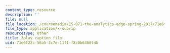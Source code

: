 ```yaml
---
content_type: resource
description: ''
file: null
file_location: /coursemedia/15-071-the-analytics-edge-spring-2017/71e6f22c56a53c7e11f1f8c0b6460fdb_f-EN4QySwAs.srt
file_type: application/x-subrip
resourcetype: Other
title: 3play caption file
uid: 71e6f22c-56a5-3c7e-11f1-f8c0b6460fdb
---
```

